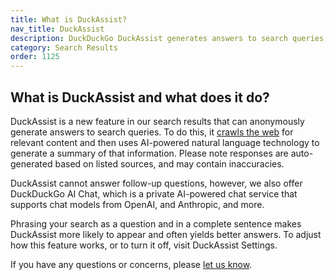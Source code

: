 ```yaml
---
title: What is DuckAssist?
nav_title: DuckAssist
description: DuckDuckGo DuckAssist generates answers to search queries, anonymously.
category: Search Results
order: 1125
---
```


## What is DuckAssist and what does it do?

DuckAssist is a new feature in our search results that can anonymously generate answers to search queries. To do this, it <a href="https://duckduckgo.com/duckduckgo-help-pages/results/duckassistbot/">crawls the web</a> for relevant content and then uses AI-powered natural language technology to generate a summary of that information. Please note responses are auto-generated based on listed sources, and may contain inaccuracies.

DuckAssist cannot answer follow-up questions, however, we also offer DuckDuckGo AI Chat, which is a private AI-powered chat service that supports chat models from OpenAI, and Anthropic, and more.

Phrasing your search as a question and in a complete sentence makes DuckAssist more likely to appear and often yields better answers. To adjust how this feature works, or to turn it off, visit DuckAssist Settings.

If you have any questions or concerns, please <a href="https://duckduckgo.com/feedback">let us know</a>.
